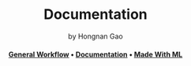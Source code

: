 <div align="center">
<h1>Documentation</a></h1>
by Hongnan Gao
<br>
</div>

<h4 align="center">
  <a href="https://gao-hongnan.github.io/gaohn-mlops-docs/mlops_docs/developing/general_workflow/">General Workflow</a> 
  <span> • </span>
  <a href="https://gao-hongnan.github.io/gaohn-mlops-docs/mlops_docs/developing/general_workflow/#documentation">Documentation</a>
  <span> • </span>
  <a href="https://madewithml.com/courses/mlops/documentation/">Made With ML</a>
</h4>